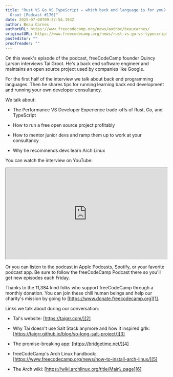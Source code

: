 ```yaml
---
title: "Rust VS Go VS TypeScript – which back end language is for you? With Tai
  Groot [Podcast #176]"
date: 2025-07-08T09:37:54.193Z
author: Beau Carnes
authorURL: https://www.freecodecamp.org/news/author/beaucarnes/
originalURL: https://www.freecodecamp.org/news/rust-vs-go-vs-typescript-which-back-end-language-is-for-you-with-tai-groot-podcast-176/
posteditor: ""
proofreader: ""
---
```


On this week's episode of the podcast, freeCodeCamp founder Quincy Larson interviews Tai Groot. He's a back end software engineer and maintains an open source project used by companies like Google.

<!-- more -->

For the first half of the interview we talk about back end programming languages. Then he shares tips for running learning back end development and running your own developer consultancy.

We talk about:

-   The Performance VS Developer Experience trade-offs of Rust, Go, and TypeScript
    
-   How to run a free open source project profitably
    
-   How to mentor junior devs and ramp them up to work at your consultancy
    
-   Why he recommends devs learn Arch Linux
    

You can watch the interview on YouTube:

<iframe width="560" height="315" src="https://www.youtube.com/embed/yDhCweudqyY" style="aspect-ratio: 16 / 9; width: 100%; height: auto;" title="YouTube video player" allow="accelerometer; autoplay; clipboard-write; encrypted-media; gyroscope; picture-in-picture; web-share" referrerpolicy="strict-origin-when-cross-origin" allowfullscreen="" loading="lazy"></iframe>

Or you can listen to the podcast in Apple Podcasts, Spotify, or your favorite podcast app. Be sure to follow the freeCodeCamp Podcast there so you'll get new episodes each Friday.

Thanks to the 11,384 kind folks who support freeCodeCamp through a monthly donation. You can join these chill human beings and help our charity's mission by going to [https://www.donate.freecodecamp.org][1].

Links we talk about during our conversation:

-   Tai's website: [https://taigrr.com/][2]
    
-   Why Tai doesn't use Salt Stack anymore and how it inspired grlk: [https://taigrr.github.io/blog/so-long-salt-project/][3]
    
-   The promise-breaking app: [https://bridgetime.net/][4]
    
-   freeCodeCamp's Arch Linux handbook: [https://www.freecodecamp.org/news/how-to-install-arch-linux/][5]
    
-   The Arch wiki: [https://wiki.archlinux.org/title/Main\_page][6]
    

[1]: https:/www.donate.freecodecamp.xn--orgLinks-js49ba
[2]: https://taigrr.com/%EF%BF%BC-
[3]: https://taigrr.github.io/blog/so-long-salt-project/%EF%BF%BC-
[4]: https://bridgetime.net/%EF%BF%BC-
[5]: https://www.freecodecamp.org/news/how-to-install-arch-linux/%EF%BF%BC-
[6]: https://wiki.archlinux.org/title/Main_page